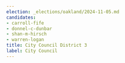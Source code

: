 ```yaml
---
election: _elections/oakland/2024-11-05.md
candidates:
- carroll-fife
- donnel-c-dunbar
- shan-m-hirsch
- warren-logan
title: City Council District 3
label: City Council
---
```

